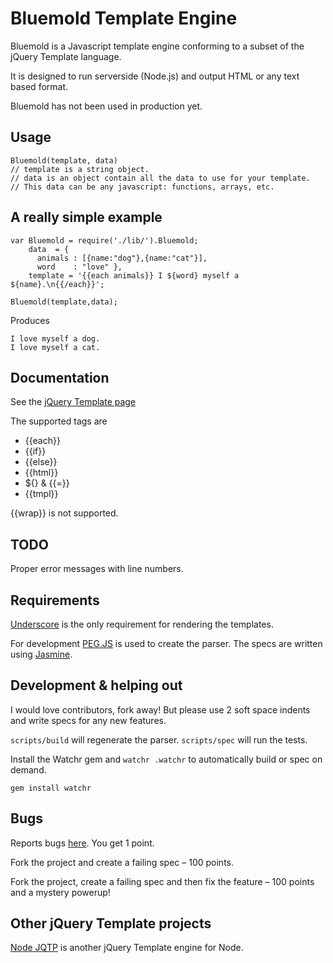 # Bluemold Template Engine

Bluemold is a Javascript template engine conforming to a subset of the jQuery Template language.

It is designed to run serverside (Node.js) and output HTML or any text based format.

Bluemold has not been used in production yet.

## Usage

    Bluemold(template, data)
    // template is a string object.
    // data is an object contain all the data to use for your template.
    // This data can be any javascript: functions, arrays, etc.

## A really simple example

    var Bluemold = require('./lib/').Bluemold;
        data  = {
          animals : [{name:"dog"},{name:"cat"}],
          word    : "love" },
        template = '{{each animals}} I ${word} myself a ${name}.\n{{/each}}';

    Bluemold(template,data);

Produces

    I love myself a dog.
    I love myself a cat.

## Documentation

See the [jQuery Template page](http://api.jquery.com/category/plugins/templates/)

The supported tags are

* {{each}}
* {{if}}
* {{else}}
* {{html}}
* ${} & {{=}}
* {{tmpl}}

{{wrap}} is not supported.

## TODO

Proper error messages with line numbers.

## Requirements

[Underscore](http://documentcloud.github.com/underscore/) is the only requirement for rendering the templates.

For development [PEG.JS](http://pegjs.majda.cz/) is used to create the parser. The specs are written using [Jasmine](http://pivotal.github.com/jasmine/).

## Development & helping out

I would love contributors, fork away! But please use 2 soft space indents and write specs for any new features.

`scripts/build` will regenerate the parser.
`scripts/spec` will run the tests.

Install the Watchr gem and `watchr .watchr` to automatically build or spec on demand.

    gem install watchr

## Bugs

Reports bugs [here](https://github.com/jweir/Bluemold/issues). You get 1 point.

Fork the project and create a failing spec – 100 points.

Fork the project, create a failing spec and then fix the feature – 100 points and a mystery powerup!

## Other jQuery Template projects

[Node JQTP](https://github.com/kof/node-jqtpl) is another jQuery Template engine for Node.
